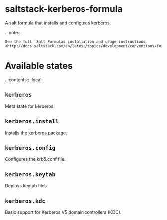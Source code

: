 saltstack-kerberos-formula
==========================
A salt formula that installs and configures kerberos.

.. note::

    See the full `Salt Formulas installation and usage instructions
    <http://docs.saltstack.com/en/latest/topics/development/conventions/formulas.html>`_.

Available states
================

.. contents::
    :local:

``kerberos``
------------

Meta state for kerberos.

``kerberos.install``
------------

Installs the kerberos package.

``kerberos.config``
------------

Configures the krb5.conf file.

``kerberos.keytab``
------------

Deploys keytab files.

``kerberos.kdc``
------------

Basic support for Kerberos V5 domain controllers (KDC).
